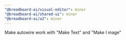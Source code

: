 ```yaml
---
"@breadboard-ai/visual-editor": minor
"@breadboard-ai/shared-ui": minor
"@breadboard-ai/a2": minor
---
```


Make autowire work with "Make Text" and "Make I mage"
